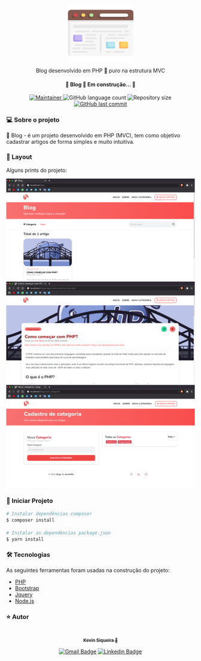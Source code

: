<p align="center">
  <a href="https://unform.dev">
    <img src="./readme/brand.svg" height="150" width="175" alt="Blog" />
  </a>
</p>

<p align="center">Blog desenvolvido em PHP 🐘 puro na estrutura MVC</p>

<h4 align="center"> 
	🚧  Blog 🐘 Em construção...  🚧
</h4>

<p align="center">

<a href="https://github.com/kevind3v">
<img alt="Maintainer" src="https://img.shields.io/badge/Criado%20por-@kevind3v-ef4?style=for-the-badge">
</a>

<img alt="GitHub language count" src="https://img.shields.io/github/languages/count/kevind3v/blog?color=3a5793&style=for-the-badge">

<img alt="Repository size" src="https://img.shields.io/github/repo-size/kevind3v/blog?color=ef4444&style=for-the-badge">

<a href="https://github.com/kevind3v/blog/commits/main">
    <img alt="GitHub last commit" src="https://img.shields.io/github/last-commit/kevind3v/blog?style=for-the-badge">
  </a>
</p>

### 💻 Sobre o projeto

🐘 Blog - é um projeto desenvolvido em PHP (MVC), tem como objetivo cadastrar artigos de forma simples e muito intuitiva.

### 🎨 Layout

Alguns prints do projeto:

![print1](readme/print02.png)
![print2](readme/print03.png)
![print3](readme/print01.png)

### 🎲 Iniciar Projeto

```bash
# Instalar dependências composer
$ composer install

# Instalar as dependências package.json
$ yarn install
```

### 🛠 Tecnologias

As seguintes ferramentas foram usadas na construção do projeto:

- [PHP](https://www.php.net/)
- [Bootstrap](https://getbootstrap.com/docs/4.0/getting-started/introduction/)
- [Jquery](https://jquery.com/)
- [Node.js](https://nodejs.org/en/)

### ⭐️ Autor

<p align="center">
<a href="https://github.com/kevind3v/">
 <img style="border-radius: 50%;" src="https://github.com/kevind3v.png" width="100px;" alt=""/>
 <br />
 <sub><b>Kevin Siqueira 🐘</b></sub>
</a>
</p>

<span align="center">

[![Gmail Badge](https://img.shields.io/badge/-Gmail-c14438?style=for-the-badge&logo=Gmail&logoColor=white&link=mailto:kevinsiqueira.dev@gmail.com)](mailto:kevinsiqueira.dev@gmail.com)
[![Linkedin Badge](https://img.shields.io/badge/-LinkedIn-blue?style=for-the-badge&logo=Linkedin&logoColor=white&link=https://www.linkedin.com/in/fagnerpsantos/)](https://www.linkedin.com/in/kevinssiqueira/)

</span>
